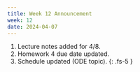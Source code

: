 ```yaml
---
title: Week 12 Announcement
week: 12
date: 2024-04-07
---
```

1. Lecture notes added for 4/8.
1. Homework 4 due date updated.
1. Schedule updated (ODE topic).
{: .fs-5 }
